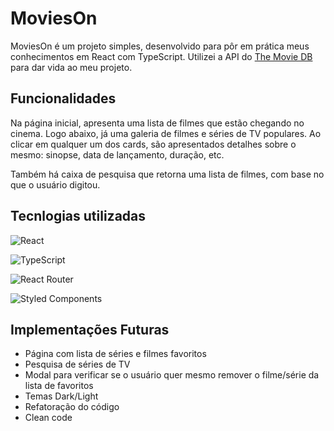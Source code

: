 # MoviesOn

MoviesOn é um projeto simples, desenvolvido para pôr em prática meus conhecimentos em React com TypeScript. Utilizei a API do [The Movie DB](https://www.themoviedb.org 'The Movie DB') para dar vida ao meu projeto.

## Funcionalidades

Na página inicial, apresenta uma lista de filmes que estão chegando no cinema. Logo abaixo, já uma galeria de filmes e séries de TV populares. Ao clicar em qualquer um dos cards, são apresentados detalhes sobre o mesmo: sinopse, data de lançamento, duração, etc.

Também há caixa de pesquisa que retorna uma lista de filmes, com base no que o usuário digitou.

<!-- É possível adicionar o filme a uma lista de favoritos, basta clica no coração no lado direito superior do card. A lista ficará salva no seu navegador, se a página for recarregada os filmes não serão removidos. -->

## Tecnlogias utilizadas

![React](https://img.shields.io/badge/react-%2320232a.svg?style=for-the-badge&logo=react&logoColor=%2361DAFB)

![TypeScript](https://img.shields.io/badge/typescript-%23007ACC.svg?style=for-the-badge&logo=typescript&logoColor=white)

![React Router](https://img.shields.io/badge/React_Router-CA4245?style=for-the-badge&logo=react-router&logoColor=white)

![Styled Components](https://img.shields.io/badge/styled--components-DB7093?style=for-the-badge&logo=styled-components&logoColor=white)

## Implementações Futuras

-   Página com lista de séries e filmes favoritos
-   Pesquisa de séries de TV
-   Modal para verificar se o usuário quer mesmo remover o filme/série da lista de favoritos
-   Temas Dark/Light
-   Refatoração do código
-   Clean code
